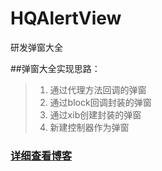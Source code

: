 # HQAlertView

研发弹窗大全

##弹窗大全实现思路：
>1. 通过代理方法回调的弹窗
>2. 通过block回调封装的弹窗
>3. 通过xib创建封装的弹窗
>4. 新建控制器作为弹窗

### [详细查看博客](https://blog.csdn.net/u010960265/article/details/82876436)
